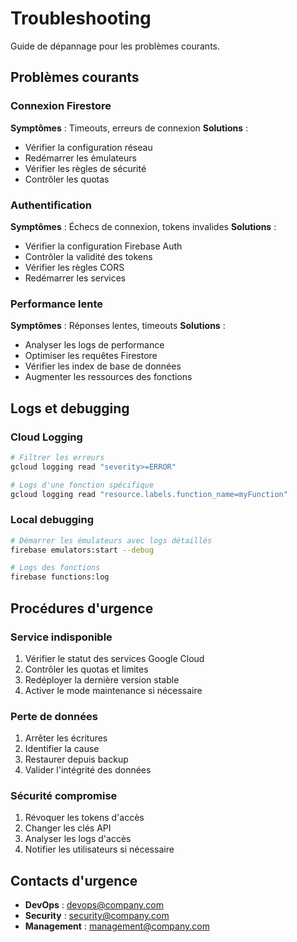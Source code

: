 # Troubleshooting

Guide de dépannage pour les problèmes courants.

## Problèmes courants

### Connexion Firestore
**Symptômes** : Timeouts, erreurs de connexion
**Solutions** :
- Vérifier la configuration réseau
- Redémarrer les émulateurs
- Vérifier les règles de sécurité
- Contrôler les quotas

### Authentification
**Symptômes** : Échecs de connexion, tokens invalides
**Solutions** :
- Vérifier la configuration Firebase Auth
- Contrôler la validité des tokens
- Vérifier les règles CORS
- Redémarrer les services

### Performance lente
**Symptômes** : Réponses lentes, timeouts
**Solutions** :
- Analyser les logs de performance
- Optimiser les requêtes Firestore
- Vérifier les index de base de données
- Augmenter les ressources des fonctions

## Logs et debugging

### Cloud Logging
```bash
# Filtrer les erreurs
gcloud logging read "severity>=ERROR"

# Logs d'une fonction spécifique
gcloud logging read "resource.labels.function_name=myFunction"
```

### Local debugging
```bash
# Démarrer les émulateurs avec logs détaillés
firebase emulators:start --debug

# Logs des fonctions
firebase functions:log
```

## Procédures d'urgence

### Service indisponible
1. Vérifier le statut des services Google Cloud
2. Contrôler les quotas et limites
3. Redéployer la dernière version stable
4. Activer le mode maintenance si nécessaire

### Perte de données
1. Arrêter les écritures
2. Identifier la cause
3. Restaurer depuis backup
4. Valider l'intégrité des données

### Sécurité compromise
1. Révoquer les tokens d'accès
2. Changer les clés API
3. Analyser les logs d'accès
4. Notifier les utilisateurs si nécessaire

## Contacts d'urgence

- **DevOps** : devops@company.com
- **Security** : security@company.com
- **Management** : management@company.com